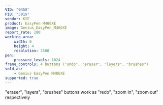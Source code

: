 ```yaml
---
VID: "0458"
PID: "5019"
vendor: KYE
product: EasyPen M406XE
image: Genius_EasyPen_M406XE
report_rate: 200
working_area:
    width: 6
    height: 4
    resolution: 2560
pen:
    pressure_levels: 1024
frame_controls: 4 buttons ("undo", "eraser", "layers", "brushes")
sold_as:
    - Genius EasyPen M406XE
supported: true
---
```

"eraser", "layers", "brushes" buttons work as "redo", "zoom in", "zoom out" respectively

